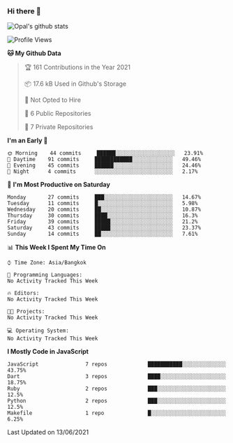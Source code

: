 ### Hi there 👋

![Opal's github stats](https://github-readme-stats.vercel.app/api?username=coolkidneversleep&count_private=true&show_icons=true&theme=radical)


<!--START_SECTION:waka-->
![Profile Views](http://img.shields.io/badge/Profile%20Views-0-blue)

**🐱 My Github Data** 

> 🏆 161 Contributions in the Year 2021
 > 
> 📦 17.6 kB Used in Github's Storage 
 > 
> 🚫 Not Opted to Hire
 > 
> 📜 6 Public Repositories 
 > 
> 🔑 7 Private Repositories  
 > 
**I'm an Early 🐤** 

```text
🌞 Morning    44 commits     ██████░░░░░░░░░░░░░░░░░░░   23.91% 
🌆 Daytime    91 commits     ████████████░░░░░░░░░░░░░   49.46% 
🌃 Evening    45 commits     ██████░░░░░░░░░░░░░░░░░░░   24.46% 
🌙 Night      4 commits      ░░░░░░░░░░░░░░░░░░░░░░░░░   2.17%

```
📅 **I'm Most Productive on Saturday** 

```text
Monday       27 commits     ███░░░░░░░░░░░░░░░░░░░░░░   14.67% 
Tuesday      11 commits     █░░░░░░░░░░░░░░░░░░░░░░░░   5.98% 
Wednesday    20 commits     ██░░░░░░░░░░░░░░░░░░░░░░░   10.87% 
Thursday     30 commits     ████░░░░░░░░░░░░░░░░░░░░░   16.3% 
Friday       39 commits     █████░░░░░░░░░░░░░░░░░░░░   21.2% 
Saturday     43 commits     █████░░░░░░░░░░░░░░░░░░░░   23.37% 
Sunday       14 commits     ██░░░░░░░░░░░░░░░░░░░░░░░   7.61%

```


📊 **This Week I Spent My Time On** 

```text
⌚︎ Time Zone: Asia/Bangkok

💬 Programming Languages: 
No Activity Tracked This Week

🔥 Editors: 
No Activity Tracked This Week

🐱‍💻 Projects: 
No Activity Tracked This Week

💻 Operating System: 
No Activity Tracked This Week

```

**I Mostly Code in JavaScript** 

```text
JavaScript               7 repos             ███████████░░░░░░░░░░░░░░   43.75% 
Dart                     3 repos             ████░░░░░░░░░░░░░░░░░░░░░   18.75% 
Ruby                     2 repos             ███░░░░░░░░░░░░░░░░░░░░░░   12.5% 
Python                   2 repos             ███░░░░░░░░░░░░░░░░░░░░░░   12.5% 
Makefile                 1 repo              █░░░░░░░░░░░░░░░░░░░░░░░░   6.25%

```



 Last Updated on 13/06/2021
<!--END_SECTION:waka-->
